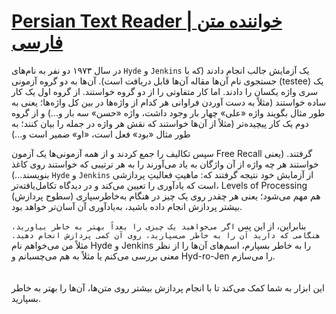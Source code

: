 # [Persian Text Reader | خواننده متن فارسی]()

در سال ۱۹۷۳ دو نفر به نام‌های `Hyde` و `Jenkins` یک آزمایش جالب انجام دادند (که با جستجوی نام آن‌ها مقاله آن‌ها قابل دریافت است). آن‌ها به دو گروه آزمونی (testee) یک سری واژه یکسان را دادند. اما کار متفاوتی را از دو گروه خواستند. از گروه اول یک کار ساده خواستند (مثلاً به دست آوردن فراوانی هر کدام از واژه‌ها در بین کل واژه‌ها؛ یعنی به طور مثال بگویند واژه «علی» چهار بار وجود داشت، واژه «حسن» سه بار و...) و از گروه دوم یک کار پیچیده‌تر (مثلاً از آن‌ها خواستند که نقش هر واژه در جمله را بیان کنند؛ به طور مثال «بود» فعل است، «او» ضمیر است و...)

سپس تکالیف را جمع کردند و از همه آزمونی‌ها یک آزمون Free Recall گرفتند. (یعنی خواستند هر چه واژه از آن واژگان به یاد می‌آورند را به هر ترتیبی که خواستند روی کاغذ بنویسند...)
`Hyde` و `Jenkins` از آزمایش خود نتیجه گرفتند که: ماهیتِ فعالیتِ پردازشی است که یادآوری را تعیین می‌کند و در دیدگاه تکامل‌یافته‌تر، Levels of Processing (سطوح پردازش) هم مهم می‌شود؛ یعنی هر چقدر روی یک چیز در هنگام به‌خاطرسپاری بیشتر پردازش انجام داده باشید، به‌یادآوری آن آسان‌تر خواهد بود.

بنابراین، از این پس `اگر می‌خواهید یک چیزی را بعداً بهتر به خاطر بیاورید، هنگامی که دارید آن را به خاطر می‌سپارید، روی آن کمی پردازش انجام دهید.` مثلاً من می‌خواهم نام Hyde و Jenkins را به خاطر بسپارم، اسم‌های آن‌ها را از نظر معنی بررسی می‌کنم یا مثلاً به هم می‌چسبانم و Hyd-ro-Jen را می‌سازم.
<br><br><br>
این ابزار به شما کمک می‌کند تا با انجام پردازش بیشتر روی متن‌ها، آن‌ها را بهتر به خاطر بسپارید.
